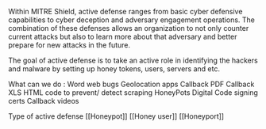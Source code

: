 Within MITRE Shield, active defense ranges from basic cyber defensive capabilities to cyber deception and adversary engagement operations. The combination of these defenses allows an organization to not only counter current attacks but also to learn more about that adversary and better prepare for new attacks in the future.

The goal of active defense is to take an active role in identifying the hackers and malware by setting up honey tokens, users, servers and etc. 

What can we do : 
Word web bugs 
Geolocation apps
Callback PDF
Callback XLS
HTML code to prevent/ detect scraping
HoneyPots 
Digital Code signing certs 
Callback videos 

Type of active defense 
[[Honeypot]]
[[Honey user]]
[[Honeyport]]